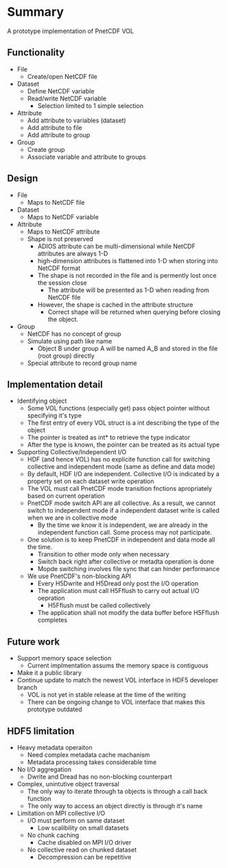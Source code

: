 # Summary

A prototype implementation of PnetCDF VOL

## Functionality
* File
  + Create/open NetCDF file
* Dataset
  + Define NetCDF variable
  + Read/write NetCDF variable
    + Selection limited to 1 simple selection
* Attribute
  + Add attribute to variables (dataset)
  + Add attribute to file
  + Add attribute to group
* Group
  + Create group
  + Associate variable and attribute to groups

## Design
* File
  + Maps to NetCDF file
* Dataset
  + Maps to NetCDF variable
* Attribute
  + Maps to NetCDF attribute
  + Shape is not preserved
    + ADIOS attribute can be multi-dimensional while NetCDF attributes are always 1-D
    + high-dimension attributes is flattened into 1-D when storing into NetCDF format
    + The shape is not recorded in the file and is permently lost once the session close
      + The attribute will be presented as 1-D when reading from NetCDF file
    + However, the shape is cached in the attribute structure
        + Correct shape will be returned when querying before closing the object.
* Group
  + NetCDF has no concept of group
  + Simulate using path like name
    + Object B under group A will be named A_B and stored in the file (root group) directly
  + Special attribute to record group name

## Implementation detail
* Identifying object
  + Some VOL functions (especially get) pass object pointer without specifying it's type
  + The first entry of every VOL struct is a int describing the type of the object
  + The pointer is treated as int* to retrieve the type indicator
  + After the type is known, the pointer can be treated as its actual type
* Supporting Collective/Independent I/O
  + HDF (and hence VOL) has no explicite function call for switching collective and independent mode (same as define and data mode)
  + By default, HDF I/O are independent. Collective I/O is indicated by a property set on each dataset write operation
  + The VOL must call PnetCDF mode transition fnctions apropriately based on current operation
  + PnetCDF mode switch API are all collective. As a result, we cannot switch to independent mode if a independent dataset write is called when we are in collective mode
    + By the time we know it is independent, we are already in the independent function call. Some process may not participate.
  + One solution is to keep PnetCDF in independent and data mode all the time.
    + Transition to other mode only when necessary
    + Switch back right after collective or metadta operation is done
    + Mopde switching involves file sync that can hinder performance
  + We use PnetCDF's non-blocking API
    + Every H5Dwrite and H5Dread only post the I/O operation
    + The application must call H5Fflush to carry out actual I/O oepration
      + H5Fflush must be called collectively
    + The application shall not modify the data buffer before H5Fflush completes

## Future work
* Support memory space selection
  + Current implmentation assums the memory space is contiguous
* Make it a public library
* Continue update to match the newest VOL interface in HDF5 developer branch
  + VOL is not yet in stable release at the time of the writing
  + There can be ongoing change to VOL interface that makes this prototype outdated

## HDF5 limitation
* Heavy metadata operaiton
  + Need complex metadata cache machanism
  + Metadata processing takes considerable time
* No I/O aggregation
  + Dwrite and Dread has no non-blocking counterpart
* Complex, unintutive object traversal
  + The only way to iterate through ta objects is through a call back function
  + The only way to access an object directly is through it's name
* Limitation on MPI collective I/O
  + I/O must perform on same dataset
    + Low scalibility on small datasets
  + No chunk caching
    + Cache disabled on MPI I/O driver
  + No collective read on chunked dataset
    + Decompression can be repetitive
    


